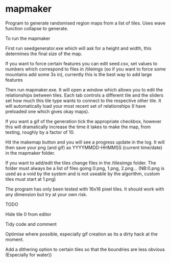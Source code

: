 # mapmaker
Program to generate randomised region maps from a list of tiles. Uses wave function collapse to generate.

To run the mapmaker

First run seedgenerator.exe which will ask for a height and width, this determines the final size of the map.

If you want to force certain features you can edit seed.csv, set values to numbers which correspond to files in /tileimgs (so if you want to force some mountains add some 3s in), currently this is the best way to add large features

Then run mapmaker.exe. It will open a window which allows you to edit the relationships between tiles. Each tab controls a different tile and the sliders set how much this tile type wants to connect to the respective other tile. It will automatically load your most recent set of relationships (I have preloaded one which gives okay maps). 

If you want a gif of the generation tick the appropriate checkbox, however this will dramatically increase the time it takes to make the map, from testing, roughly by a factor of 10.

Hit the makemap button and you will see a progress update in the log. It will then save your png (and gif) as YYYYMMDD-HHMMSS (current time/date) in the mapmaker folder.



If you want to add/edit the tiles change files in the /tilesimgs folder. The folder must always be a list of files going 0.png, 1.png, 2.png... (NB:0.png is used as a void by the system and is not useable by the algorithm, custom tiles must start at 1.png)

The program has only been tested with 16x16 pixel tiles. It should work with any dimension but try at your own risk.



TODO

Hide tile 0 from editor

Tidy code and comment

Optimise where possible, especially gif creation as its a dirty hack at the moment.

Add a dithering option to certain tiles so that the boundries are less obvious (Especially for water))
